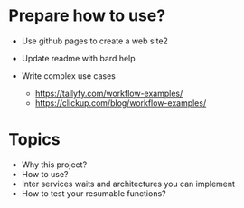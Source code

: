 # Prepare how to use?
* Use github pages to create a web site2
* Update readme with bard help

* Write complex use cases
	* https://tallyfy.com/workflow-examples/
	* https://clickup.com/blog/workflow-examples/


# Topics
* Why this project?
* How to use?
* Inter services waits and architectures you can implement
* How to test your resumable functions?